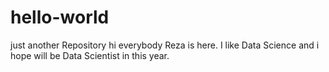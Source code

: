 # hello-world
just another Repository
hi everybody
Reza is here. I like Data Science and i hope will be Data Scientist in this year.
